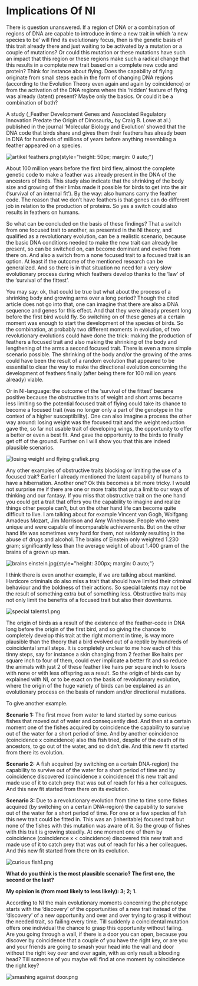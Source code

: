 # Implications Of NI

There is question unanswered. If a region of DNA or a combination of regions of DNA are capable to introduce in time a new trait in which ‘a new species to be’ will find its evolutionary focus, then is the genetic basis of this trait already there and just waiting to be activated by a mutation or a couple of mutations? Or could this mutation or these mutations have such an impact that this region or these regions make such a radical change that this results in a complete new trait based on a complete new code and protein? Think for instance about flying. Does the capability of flying originate from small steps each in the form of changing DNA regions (according to the Evolution Theory even again and again by coincidence) or from the activation of the DNA regions where this ‘hidden’ feature of flying was already (latent) present? Maybe only the basics. Or could it be a combination of both?

A study (\_Feather Development Genes and Associated Regulatory Innovation Predate the Origin of Dinosauria\_ by Craig B. Lowe at al.) published in the journal ‘Molecular Biology and Evolution’ showed that the DNA code that birds share and gives them their feathers has already been in DNA for hundreds of millions of years before anything resembling a feather appeared on a species.

![artikel feathers.png](/artikel%20feathers.png){style="height: 50px; margin: 0 auto;"}

About 100 million years before the first bird flew, almost the complete genetic code to make a feather was already present in the DNA of the ancestors of birds. This study also indicate that the shrinking of the body size and growing of their limbs made it possible for birds to get into the air (‘survival of an internal fit’). By the way: also humans carry the feather code. The reason that we don’t have feathers is that genes can do different job in relation to the production of proteins. So yes a switch could also results in feathers on humans.

So what can be concluded on the basis of these findings? That a switch from one focused trait to another, as presented in the NI theory, and qualified as a revolutionary evolution, can be a realistic scenario, because the basic DNA conditions needed to make the new trait can already be present, so can be switched on, can become dominant and evolve from there on. And also a switch from a none focused trait to a focused trait is an option. At least if the outcome of the mentioned research can be generalized. And so there is in that situation no need for a very slow evolutionary process during which feathers develop thanks to the ‘law’ of the ‘survival of the fittest’.

You may say: ok, that could be true but what about the process of a shrinking body and growing arms over a long period? Though the cited article does not go into that, one can imagine that there are also a DNA sequence and genes for this effect. And that they were already present long before the first bird would fly. So switching on of these genes at a certain moment was enough to start the development of the species of birds. So the combination, at probably two different moments in evolution, of two revolutionary evolutions could have done the trick: making the production of feathers a focused trait and also making the shrinking of the body and lengthening of the arms a second focused trait. There is even a more simple scenario possible. The shrinking of the body and/or the growing of the arms could have been the result of a random evolution that appeared to be essential to clear the way to make the directional evolution concerning the development of feathers finally (after being there for 100 million years already) viable.

Or in NI-language: the outcome of the ‘survival of the fittest’ became positive because the obstructive traits of weight and short arms became less limiting so the potential focused trait of flying could take its chance to become a focused trait (was no longer only a part of the genotype in the context of a higher susceptibility). One can also imagine a process the other way around: losing weight was the focused trait and the weight reduction gave the, so far not usable trait of developing wings, the opportunity to offer a better or even a best fit. And gave the opportunity to the birds to finally get off of the ground. Further on I will show you that this are indeed plausible scenarios.

![losing weight and flying grafiek.png](/losing%20weight%20and%20flying%20grafiek.png)

Any other examples of obstructive traits blocking or limiting the use of a focused trait? Earlier I already mentioned the latent capability of humans to have a hibernation. Another one? Ok this becomes a bit more tricky. I would not surprise me if there are one or more traits that put a limit to our ways of thinking and our fantasy. If you miss that obstructive trait on the one hand you could get a trait that offers you the capability to imagine and realize things other people can’t, but on the other hand life can become quite difficult to live. I am talking about for example Vincent van Gogh, Wolfgang Amadeus Mozart, Jim Morrison and Amy Winehouse. People who were unique and were capable of incomparable achievements. But on the other hand life was sometimes very hard for them, not seldomly resulting in the abuse of drugs and alcohol. The brains of Einstein only weighted 1.230 gram; significantly less than the average weight of about 1.400 gram of the brains of a grown up man.

![brains einstein.jpg](/brains%20einstein.jpg){style="height: 300px; margin: 0 auto;"}

I think there is even another example, if we are talking about mankind. Hardcore criminals do also miss a trait that should have limited their criminal behaviour and the boldness of their actions. So special talents may not be the result of something extra but of something less. Obstructive traits may not only limit the benefits of a focused trait but also their downturns.

![special talents1.png](/special%20talents1.png)

The origin of birds as a result of the existence of the feather-code in DNA long before the origin of the first bird, and so giving the chance to completely develop this trait at the right moment in time, is way more plausible than the theory that a bird evolved out of a reptile by hundreds of coincidental small steps. It is completely unclear to me how each of this tinny steps, say for instance a skin changing from 2 feather like hairs per square inch to four of them, could ever implicate a better fit and so reduce the animals with just 2 of these feather like hairs per square inch to losers with none or with less offspring as a result. So the origin of birds can by explained with NI, or to be exact on the basis of revolutionary evolution, where the origin of the huge variety of birds can be explained as an evolutionary process on the basis of random and/or directional mutations.

To give another example.

**Scenario 1:** The first move from water to land started by some curious fishes that moved out of water and consequently died. And then at a certain moment one of the fishes acquired by coincidence the capability to survive out of the water for a short period of time. And by another coincidence (coincidence x coincidence) also this fish tried, despite of the death of its ancestors, to go out of the water, and so didn’t die. And this new fit started from there its evolution.

**Scenario 2:** A fish acquired (by switching on a certain DNA-region) the capability to survive out of the water for a short period of time and by coincidence discovered (coincidence x coincidence) this new trait and made use of it to catch prey that was out of reach for his a her colleagues. And this new fit started from there on its evolution.

**Scenario 3:** Due to a revolutionary evolution from time to time some fishes acquired (by switching on a certain DNA-region) the capability to survive out of the water for a short period of time. For one or a few species of fish this new trait could be fitted in. This was an (inheritable) focused trait but none of the fishes with this mutation was aware of it. So the group of fishes with this trait is growing steadily. At one moment one of them by coincidence (coincidence x < coincidence) discovered this new trait and made use of it to catch prey that was out of reach for his a her colleagues. And this new fit started from there on its evolution.

![curious fish1.png](/curious%20fish1.png)

**What do you think is the most plausible scenario? The first one, the second or the last?**

**My opinion is (from most likely to less likely): 3; 2; 1.**

According to NI the main evolutionary moments concerning the phenotype starts with the ‘discovery’ of the opportunities of a new trait instead of the ‘discovery’ of a new opportunity and over and over trying to grasp it without the needed trait, so failing every time. Till suddenly a coincidental mutation offers one individual the chance to grasp this opportunity without failing. Are you going through a wall, if there is a door you can open, because you discover by coincidence that a couple of you have the right key, or are you and your friends are going to smash your head into the wall and door without the right key over and over again, with as only result a blooding head? Till someone of you maybe will find at one moment by coincidence the right key?

![smashing against door.png](/smashing%20against%20door.png)
